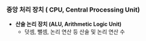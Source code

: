 ### 중앙 처리 장치 ( CPU, Central Processing Unit)
- **산술 논리 장치 (ALU, Arithmetic Logic Unit)**
	- 덧셈, 뺄셈, 논리 연산 등 산술 및 논리 연산 수